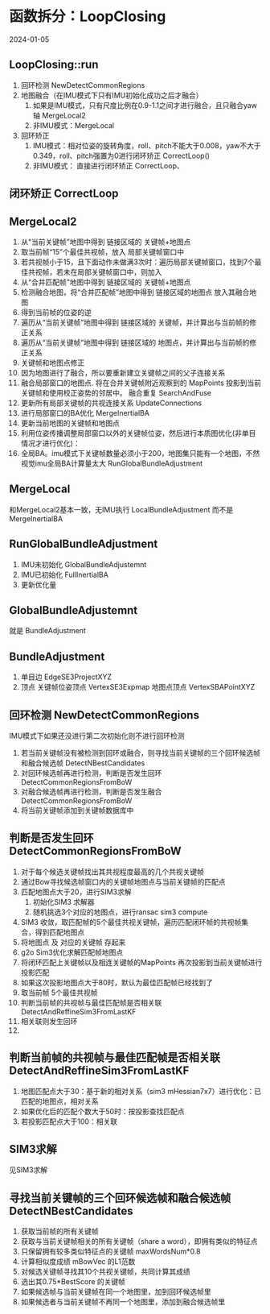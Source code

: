 # 函数拆分：<a class="xsj_anchor xsj_anchor_range xsj_anchor_range_start" name="xsj_1704618221767"></a>LoopClosing<a class="xsj_anchor xsj_anchor_range xsj_anchor_range_end" name="xsj_1704618221767"></a>
2024-01-05

## LoopClosing::run
1. 回环检测 NewDetectCommonRegions
2. 地图融合（在IMU模式下只有IMU初始化成功之后才融合）
	1. 如果是IMU模式，只有尺度比例在0.9-1.1之间才进行融合，且只融合yaw轴 MergeLocal2
	2. 非IMU模式：MergeLocal
3. 回环矫正
	1. IMU模式：相对位姿的旋转角度，roll、pitch不能大于0.008，yaw不大于0.349，roll、pitch强置为0进行闭环矫正 CorrectLoop()
	2. 非IMU模式： 直接进行闭环矫正 CorrectLoop、


## 闭环矫正 CorrectLoop



## MergeLocal2
1. 从“当前关键帧”地图中得到 链接区域的 关键帧+地图点
2. 取当前帧“15”个最佳共视帧，放入 局部关键帧窗口中
3. 若共视帧小于15，且下面动作未做满3次时：遍历局部关键帧窗口，找到7个最佳共视帧，若未在局部关键帧窗口中，则加入
4. 从“合并匹配帧”地图中得到 链接区域的 关键帧+地图点
5. 检测融合地图，将“合并匹配帧”地图中得到 链接区域的地图点 放入其融合地图
6. 得到当前帧的位姿的逆
7. 遍历从“当前关键帧”地图中得到 链接区域的 关键帧，并计算出与当前帧的修正关系
8. 遍历从“当前关键帧”地图中得到 链接区域的 地图点，并计算出与当前帧的修正关系
9. 关键帧和地图点修正
10. 因为地图进行了融合，所以要重新建立关键帧之间的父子连接关系
11. 融合局部窗口的地图点. 将在合并关键帧附近观察到的 MapPoints 投影到当前关键帧和使用校正姿势的邻居中。 融合重复 SearchAndFuse
12. 更新所有局部关键帧的共视连接关系 UpdateConnections
13. 进行局部窗口的BA优化 MergeInertialBA
14. 更新当前地图的关键帧和地图点
15. 利用位姿传播调整局部窗口以外的关键帧位姿，然后进行本质图优化(非单目情况才进行优化)：
16. 全局BA。imu模式下关键帧数量必须小于200，地图集只能有一个地图，不然视觉imu全局BA计算量太大 RunGlobalBundleAdjustment

## MergeLocal
和MergeLocal2基本一致，无IMU执行 LocalBundleAdjustment 而不是 MergeInertialBA

## RunGlobalBundleAdjustment
1. IMU未初始化 GlobalBundleAdjustemnt
2. IMU已初始化 FullInertialBA
3. 更新优化量


## GlobalBundleAdjustemnt
就是 BundleAdjustment


## BundleAdjustment
1. 单目边 EdgeSE3ProjectXYZ
2. 顶点 关键帧位姿顶点 VertexSE3Expmap 地图点顶点 VertexSBAPointXYZ

## 回环检测 NewDetectCommonRegions
IMU模式下如果还没进行第二次初始化则不进行回环检测
1. 若当前关键帧没有被检测到回环或融合，则寻找当前关键帧的三个回环候选帧和融合候选帧  DetectNBestCandidates
2. 对回环候选帧再进行检测，判断是否发生回环 DetectCommonRegionsFromBoW
3. 对融合候选帧再进行检测，判断是否发生融合  DetectCommonRegionsFromBoW
4. 将当前关键帧添加到关键帧数据库中


## 判断是否发生回环 DetectCommonRegionsFromBoW
1. 对于每个候选关键帧找出其共视程度最高的几个共视关键帧
2. 通过Bow寻找候选帧窗口内的关键帧地图点与当前关键帧的匹配点
3. 匹配地图点大于20，进行SIM3求解 
	1. 初始化SIM3 求解器
	2. 随机挑选3个对应的地图点，进行ransac sim3 compute
4. SIM3 收敛，取匹配帧的5个最佳共视关键帧，遍历匹配闭环帧的共视帧集合，得到匹配地图点
5. 将地图点 及 对应的关键帧 存起来
6. g2o Sim3优化求解匹配帧地图点
7. 将闭环匹配上关键帧以及相连关键帧的MapPoints 再次投影到当前关键帧进行投影匹配
8. 如果这次投影地图点大于80时，默认为最佳匹配帧已经找到了
9. 取当前帧 5个最佳共视帧 
10. 判断当前帧的共视帧与最佳匹配帧是否相关联 DetectAndReffineSim3FromLastKF 
11. 相关联则发生回环
12. 

## 判断当前帧的共视帧与最佳匹配帧是否相关联 DetectAndReffineSim3FromLastKF
1. 地图匹配点大于30：基于新的相对关系（sim3 mHessian7x7）进行优化：已匹配的地图点，相对关系
2. 如果优化后的匹配个数大于50时：按投影查找匹配点
3. 若投影匹配点大于100：相关联



## SIM3求解
见SIM3求解


## 寻找当前关键帧的三个回环候选帧和融合候选帧  DetectNBestCandidates
1. 获取当前帧的所有关键帧
2. 获取与当前关键帧相关的所有关键帧（share a word），即拥有类似的特征点
3. 只保留拥有较多类似特征点的关键帧 maxWordsNum\*0.8
4. 计算相似度成绩 mBowVec 的L1范数
5. 对候选关键帧寻找其10个共视关键帧，共同计算其成绩
6. 选出其0.75\*BestScore 的关键帧
7. 如果候选帧与当前关键帧在同一个地图里，加到回环候选帧里
8. 如果候选者与当前关键帧不再同一个地图里，添加到融合候选帧里